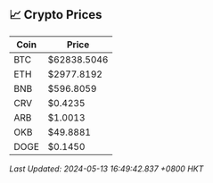 ## 📈 Crypto Prices

| Coin | Price |
| ---- | ----- |
| BTC | $62838.5046 |
| ETH | $2977.8192 |
| BNB | $596.8059 |
| CRV | $0.4235 |
| ARB | $1.0013 |
| OKB | $49.8881 |
| DOGE | $0.1450 |

_Last Updated: 2024-05-13 16:49:42.837 +0800 HKT_